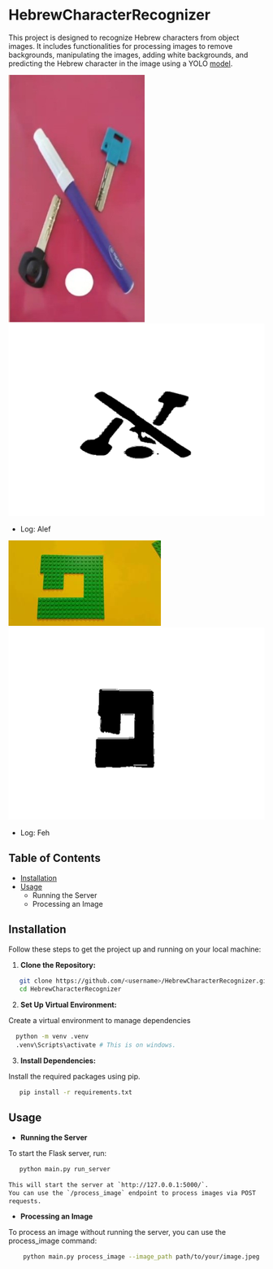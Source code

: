 ﻿# HebrewCharacterRecognizer

This project is designed to recognize Hebrew characters from object images. It includes functionalities for processing images to remove backgrounds, manipulating the images, adding white backgrounds, and predicting the Hebrew character in the image using a YOLO [model](https://universe.roboflow.com/safrus/hebrew-letters-jvsur).


![An 'alef' object](example_images/test1.jpeg)
![Output image1](example_images/output1.png)
- Log: Alef

![A 'Feh' object](example_images/test4.jpeg)
![Output image4](example_images/output4.png)
- Log: Feh

## Table of Contents

- [Installation](#installation)
- [Usage](#usage)
  - Running the Server
  - Processing an Image

## Installation

Follow these steps to get the project up and running on your local machine:

1. **Clone the Repository:**

```bash
   git clone https://github.com/<username>/HebrewCharacterRecognizer.git
   cd HebrewCharacterRecognizer
```

2. **Set Up Virtual Environment:**

Create a virtual environment to manage dependencies
  ```bash
    python -m venv .venv
    .venv\Scripts\activate # This is on windows.
  ```

3. **Install Dependencies:**

Install the required packages using pip.
 ```bash
    pip install -r requirements.txt
```

## Usage

- **Running the Server**

To start the Flask server, run:
 ```bash
    python main.py run_server
```
    
    This will start the server at `http://127.0.0.1:5000/`.
    You can use the `/process_image` endpoint to process images via POST requests.

- **Processing an Image**

To process an image without running the server, you can use the process_image command:
```bash
    python main.py process_image --image_path path/to/your/image.jpeg
```
